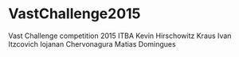 # VastChallenge2015

Vast Challenge competition 2015
ITBA
Kevin Hirschowitz Kraus
Ivan Itzcovich
Iojanan Chervonagura
Matias Domingues

